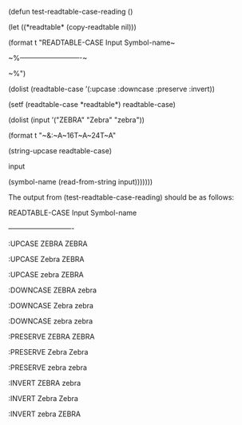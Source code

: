  



(defun test-readtable-case-reading () 



(let ((\*readtable\* (copy-readtable nil))) 



(format t "READTABLE-CASE Input Symbol-name~ 



~%–––––––––––––––––-~ 



~%") 



(dolist (readtable-case ’(:upcase :downcase :preserve :invert)) 



(setf (readtable-case \*readtable\*) readtable-case) 



(dolist (input ’("ZEBRA" "Zebra" "zebra")) 



(format t "~&:~A~16T~A~24T~A" 



(string-upcase readtable-case) 



input 



(symbol-name (read-from-string input))))))) 







 



 



The output from (test-readtable-case-reading) should be as follows: 



READTABLE-CASE Input Symbol-name 



––––––––––––––––––- 



:UPCASE ZEBRA ZEBRA 



:UPCASE Zebra ZEBRA 



:UPCASE zebra ZEBRA 



:DOWNCASE ZEBRA zebra 



:DOWNCASE Zebra zebra 



:DOWNCASE zebra zebra 



:PRESERVE ZEBRA ZEBRA 



:PRESERVE Zebra Zebra 



:PRESERVE zebra zebra 



:INVERT ZEBRA zebra 



:INVERT Zebra Zebra 



:INVERT zebra ZEBRA 



